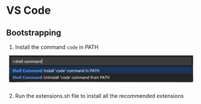 # VS Code
## Bootstrapping

1. Install the command `code` in PATH

![](images/vscode_command_installation.png)

2. Run the extensions.sh file to install all the recommended extensions
